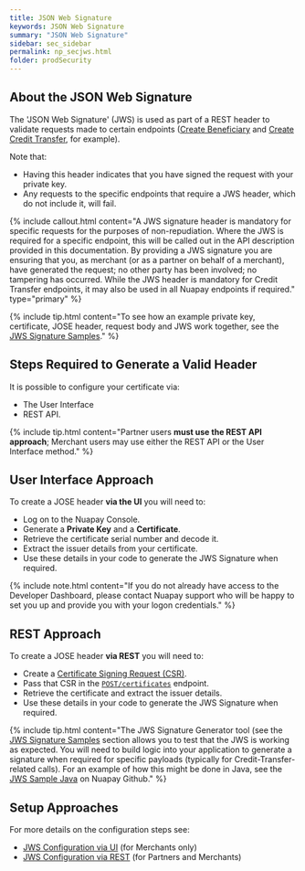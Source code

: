 ```yaml
---
title: JSON Web Signature
keywords: JSON Web Signature
summary: "JSON Web Signature"
sidebar: sec_sidebar
permalink: np_secjws.html
folder: prodSecurity
---
```


## About the JSON Web Signature

The 'JSON Web Signature' (JWS) is used as part of a REST header to validate requests made to certain endpoints ([Create Beneficiary](np_createbeneficiary.html) and [Create Credit Transfer](np_createct.html), for example).

Note that:

* Having this header indicates that you have signed the request with your private key.
* Any requests to the specific endpoints that require a JWS header, which do not include it, will fail.

{% include callout.html content="A JWS signature header is mandatory for specific requests for the purposes of non-repudiation. Where the JWS is required for a specific endpoint, this will be called out in the API description provided in this documentation. By providing a JWS signature you are ensuring that you, as merchant (or as a partner on behalf of a merchant), have generated the request; no other party has been involved; no tampering has occurred. While the JWS header is mandatory for Credit Transfer endpoints, it may also be used in all Nuapay endpoints if required." type="primary" %}

{% include tip.html content="To see how an example private key, certificate, JOSE header, request body and JWS work together, see the [JWS Signature Samples](np_secjwssample.html)." %}

## Steps Required to Generate a Valid Header

It is possible to configure your certificate via:

* The User Interface
* REST API.

{% include tip.html content="Partner users **must use the REST API approach**; Merchant users may use either the REST API or the User Interface method." %}

## User Interface Approach

To create a JOSE header **via the UI** you will need to:

* Log on to the Nuapay Console.
* Generate a <b>Private Key</b> and a <b>Certificate</b>.
* Retrieve the certificate serial number and decode it.
* Extract the issuer details from your certificate.
* Use these details in your code to generate the JWS Signature when required.

{% include note.html content="If you do not already have access to the Developer Dashboard, please contact Nuapay support who will be happy to set you up and provide you with your logon credentials." %}


## REST Approach

To create a JOSE header **via REST** you will need to:

* Create a [Certificate Signing Request (CSR)](np_secjwsrest.html#creating-a-certificate-signing-request-csr).
* Pass that CSR in the [`POST/certificates`](np_secjwsrest.html#generating-your-certificate-via-rest) endpoint.
* Retrieve the certificate and extract the issuer details.
* Use these details in your code to generate the JWS Signature when required.

{% include tip.html content="The JWS Signature Generator tool (see the [JWS Signature Samples](np_secjwssample.html) section allows you to test that the JWS is working as expected. You will need to build logic into your application to generate a signature when required for specific payloads (typically for Credit-Transfer-related calls). For an example of how this might be done in Java, see the [JWS Sample Java](https://github.com/sentenial/jws-sample-java) on Nuapay Github." %}

## Setup Approaches

For more details on the configuration steps see:

* [JWS Configuration via UI](np_secjwsui.html) (for Merchants only)
* [JWS Configuration via REST](np_secjwsrest.html) (for Partners and Merchants)

